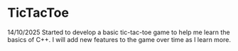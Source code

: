 # TicTacToe
14/10/2025
Started to develop a basic tic-tac-toe game to help me learn the basics of C++. I will add new features to the game over time as I learn more. 
